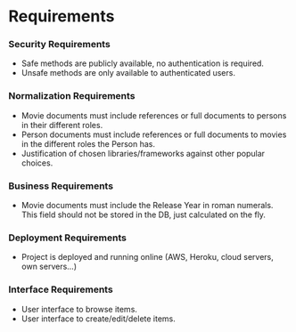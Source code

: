 # Requirements

### Security Requirements
* Safe methods are publicly available, no authentication is required.
* Unsafe methods are only available to authenticated users.

### Normalization Requirements
- Movie documents must include references or full documents to persons in their different roles.
- Person documents must include references or full documents to movies in the different roles the Person has.
- Justification of chosen libraries/frameworks against other popular choices.

### Business Requirements
* Movie documents must include the Release Year in roman numerals. This field should not be stored in the DB, just calculated on the fly.

### Deployment Requirements
* Project is deployed and running online (AWS, Heroku, cloud servers, own servers…)

### Interface Requirements
* User interface to browse items.
* User interface to create/edit/delete items.
